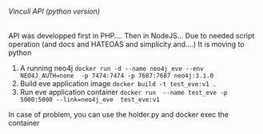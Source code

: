 ###### Vinculi API (python version)

API was developped first in PHP.... Then in NodeJS...
Due to needed script operation (and docs and HATEOAS and simplicity and....) It is moving to python

1. A running neo4j
    `docker run -d --name neo4j_eve --env NEO4J_AUTH=none  -p 7474:7474 -p 7687:7687 neo4j:3.1.0`
2. Build eve application image
`docker build -t test_eve:v1 .`
3. Run eve application container
`docker run  --name test_eve -p 5000:5000 --link=neo4j_eve  test_eve:v1`

In case of problem, you can use the holder.py and docker exec the container